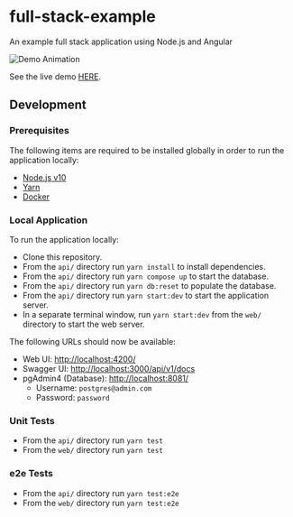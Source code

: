 # full-stack-example
An example full stack application using Node.js and Angular

![Demo Animation](https://github.com/vincilbishop/full-stack-example/raw/develop/demo.gif "Full Stack Example Screenshot")

See the live demo [HERE](https://frozen-fortress-85895.herokuapp.com/).

## Development

### Prerequisites
The following items are required to be installed globally in order to run the application locally:
* [Node.js v10](https://nodejs.org/en/about/releases/)
* [Yarn](https://yarnpkg.com/en/docs/install)
* [Docker](https://www.docker.com/products/docker-desktop)

### Local Application
To run the application locally:
* Clone this repository.
* From the `api/` directory run `yarn install` to install dependencies.
* From the `api/` directory run `yarn compose up` to start the database.
* From the `api/` directory run `yarn db:reset` to populate the database.
* From the `api/` directory run `yarn start:dev` to start the application server.
* In a separate terminal window, run `yarn start:dev` from the `web/` directory to start the web server.

The following URLs should now be available:

* Web UI: [http://localhost:4200/](http://localhost:4200/)
* Swagger UI: [http://localhost:3000/api/v1/docs](http://localhost:3000/api/v1/docs)
* pgAdmin4 (Database): [http://localhost:8081/](http://localhost:8081/)
  * Username: `postgres@admin.com`
  * Password: `password`

### Unit Tests
* From the `api/` directory run `yarn test`
* From the `web/` directory run `yarn test`

### e2e Tests
* From the `api/` directory run `yarn test:e2e`
* From the `web/` directory run `yarn test:e2e`
